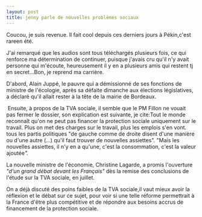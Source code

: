 ```yaml
---
layout: post
title: jenny parle de nouvelles problèmes sociaux
---
```


<p>Coucou, je suis revenue. Il fait cool depuis ces derniers jours à Pékin,c&#39;est rareen été.</p>
<p>J&#39;ai remarqué que les audios sont tous téléchargés plusieurs fois, ce qui renforce ma détermination de continuer, puisque j&#39;avais cru qu&#39;il n&#39;y avait personne qui m&#39;écoute, heureusement il y en a plusieurs amis qui restent tj en secret&#8230;Bon, je reprend ma carrière.</p>
<p>D&#39;abord, Alain Juppé, le pauvre qui a démissionné de ses fonctions de ministre de l&#39;écologie, après sa défaite dimanche aux élections législatives, a déclaré qu&#39;il allait rester à la tête de la mairie de Bordeaux. </p>
<p> Ensuite, à propos de la TVA sociale, il semble que le PM Fillon ne vouait pas fermer le dossier, son explication est suivante, je cite:Tout le monde reconnaît qu&#39;on ne peut pas financer la protection sociale uniquement sur le travail. Plus on met des charges sur le travail, plus les emplois s&#39;en vont. tous les partis politiques &quot;de gauche comme de droite disent d&#39;une manière ou d&#39;une autre (&#8230;) qu&#39;il faut trouver de nouvelles assiettes&quot;. &quot;Mais les nouvelles assiettes, il n&#39;y en a qu&#39;une, c&#39;est la consommation, c&#39;est la valeur ajoutée<em>&quot;.</em></p>
<p>La nouvelle ministre de l&#39;économie, Christine Lagarde, a promis l&#39;ouverture <em>&quot;d&#39;un grand débat devant les Français&quot; </em>dès la remise des conclusions de l&#39;étude sur la TVA sociale, en juillet.</p>
<p>On a déjà discuté des poins faibles de la TVA sociale,il vaut mieux avoir la réflexion et le débat sur ce sujet, pour voir si une telle réforme permettrait à la France d&#39;être plus compétitive et de répondre aux besoins accrus de financement de la protection sociale.</p>
<p></p>
